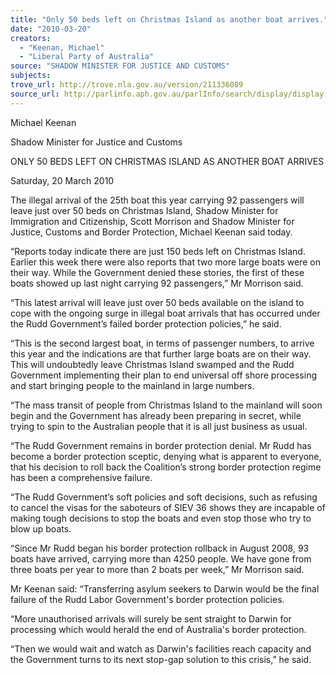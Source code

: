 ```yaml
---
title: "Only 50 beds left on Christmas Island as another boat arrives."
date: "2010-03-20"
creators:
  - "Keenan, Michael"
  - "Liberal Party of Australia"
source: "SHADOW MINISTER FOR JUSTICE AND CUSTOMS"
subjects:
trove_url: http://trove.nla.gov.au/version/211336089
source_url: http://parlinfo.aph.gov.au/parlInfo/search/display/display.w3p;query=Id%3A%22media/pressrel/A5XW6%22
---
```


 Michael Keenan 

 Shadow Minister for Justice and Customs 

 ONLY 50 BEDS LEFT ON CHRISTMAS ISLAND AS ANOTHER  BOAT ARRIVES  

 Saturday, 20 March 2010   

 The illegal arrival of the 25th boat this year carrying 92 passengers will leave  just over 50 beds on Christmas Island, Shadow Minister for Immigration and  Citizenship, Scott Morrison and Shadow Minister for Justice, Customs and Border  Protection, Michael Keenan said today.    

 “Reports today indicate there are just 150 beds left on Christmas Island. Earlier  this week there were also reports that two more large boats were on their way.  While the Government denied these stories, the first of these boats showed up  last night carrying 92 passengers,” Mr Morrison said.    

 “This latest arrival will leave just over 50 beds available on the island to cope  with the ongoing surge in illegal boat arrivals that has occurred under the Rudd  Government’s failed border protection policies,” he said.    

 “This is the second largest boat, in terms of passenger numbers, to arrive this  year and the indications are that further large boats are on their way. This will  undoubtedly leave Christmas Island swamped and the Rudd Government  implementing their plan to end universal off shore processing and start bringing  people to the mainland in large numbers.    

 “The mass transit of people from Christmas Island to the mainland will soon  begin and the Government has already been preparing in secret, while trying to  spin to the Australian people that it is all just business as usual.    

 “The Rudd Government remains in border protection denial. Mr Rudd has  become a border protection sceptic, denying what is apparent to everyone, that  his decision to roll back the Coalition’s strong border protection regime has been  a comprehensive failure.    

 “The Rudd Government’s soft policies and soft decisions, such as refusing to  cancel the visas for the saboteurs of SIEV 36 shows they are incapable of  making tough decisions to stop the boats and even stop those who try to blow  up boats.    

 “Since Mr Rudd began his border protection rollback in August 2008, 93 boats  have arrived, carrying more than 4250 people. We have gone from three boats  per year to more than 2 boats per week,” Mr Morrison said.    

 Mr Keenan said: “Transferring asylum seekers to Darwin would be the final  failure of the Rudd Labor Government's border protection policies.    

 “More unauthorised arrivals will surely be sent straight to Darwin for processing  which would herald the end of Australia's border protection.    

 “Then we would wait and watch as Darwin's facilities reach capacity and the  Government turns to its next stop-gap solution to this crisis,” he said.  

 


